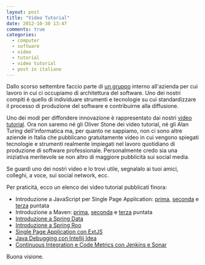 ```yaml
---
layout: post
title: "Video Tutorial"
date: 2012-10-30 13:47
comments: true
categories:
  - computer
  - software
  - video
  - tutorial
  - video tutorial
  - post in italiano
---
```

Dallo scorso settembre faccio parte di <a href="http://swat.nexse.com" title="Nexse SWAT Team">un gruppo</a> interno all'azienda per cui lavoro in cui ci occupiamo di architettura del software. Uno dei nostri compiti è quello di individuare strumenti e tecnologie su cui standardizzare il processo di produzione del software e contribuirne alla diffusione.

Uno dei modi per diffondere innovazione è rappresentato dai nostri <a href="https://vimeo.com/nexse/">video tutorial</a>. Ora non saremo né gli Oliver Stone dei video tutorial, né gli Alan Turing dell'informatica ma, per quanto ne sappiamo, non ci sono altre aziende in Italia che pubblicano gratuitamente video in cui vengono spiegati tecnologie e strumenti realmente impiegati nel lavoro quotidiano di produzione di software professionale. Personalmente credo sia una iniziativa meritevole se non altro di maggiore pubblicità sui social media.

Se guardi uno dei nostri video e lo trovi utile, segnalalo ai tuoi amici, colleghi, a voce, sui social network, ecc. 

Per praticità, ecco un elenco dei video tutorial pubblicati finora:

* Introduzione a JavaScript per Single Page Application: <a href="http://vimeo.com/56987148">prima</a>, <a href="http://vimeo.com/57212911">seconda</a> e <a href="http://vimeo.com/57379338">terza</a> puntata
* Introduzione a Maven: <a href="https://vimeo.com/42969878">prima</a>, <a href="https://vimeo.com/43922430">seconda</a> e <a href="https://vimeo.com/51743348">terza</a> puntata
* <a href="https://vimeo.com/51150779">Introduzione a Spring Data</a>
* <a href="https://vimeo.com/38038686">Introduzione a Spring Roo</a>
* <a href="https://vimeo.com/39395290">Single Page Application con ExtJS</a>
* <a href="https://vimeo.com/35209134">Java Debugging con Intellij Idea</a>
* <a href="https://vimeo.com/30879185">Continuous Integration e Code Metrics con Jenkins e Sonar</a>

Buona visione.
